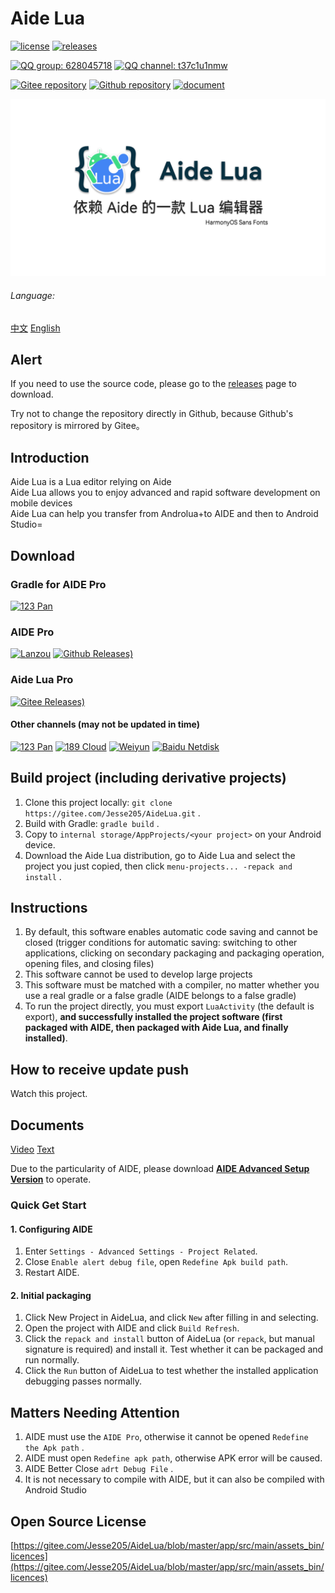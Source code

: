 # Aide Lua
[![license](https://img.shields.io/github/license/Jesse205/AideLua)](LICENSE)
[![releases](https://img.shields.io/github/v/tag/Jesse205/AideLua?color=C71D23&label=releases&logo=gitee)](https://gitee.com/Jesse205/AideLua/releases)

[![QQ group: 628045718](https://img.shields.io/badge/QQ_group-628045718-0099FF?logo=tencentqq)](https://jq.qq.com/?_wv=1027&k=41q8mp8y)
[![QQ channel: t37c1u1nmw](https://img.shields.io/badge/QQ_channel-t37c1u1nmw-0099FF?logo=tencentqq)](https://pd.qq.com/s/ncghvc)

[![Gitee repository](https://img.shields.io/badge/Gitee-repository-C71D23?logo=gitee)](https://gitee.com/Jesse205/AideLua/)
[![Github repository](https://img.shields.io/badge/Github-repository-0969DA?logo=github)](https://github.com/Jesse205/AideLua)
[![document](https://img.shields.io/badge/documents-Chinese-3F51B5)](https://jesse205.github.io/AideLua/)

![cover](images/ic_cover-aidelua.png)

###### Language:
[中文](README.md)
[English](README-EN.md)

## Alert
If you need to use the source code, please go to the <a href="/Jesse205/AideLua/releases">releases</a> page to download.

Try not to change the repository directly in Github, because Github's repository is mirrored by Gitee。

## Introduction
Aide Lua is a Lua editor relying on Aide<br>
Aide Lua allows you to enjoy advanced and rapid software development on mobile devices<br>
Aide Lua can help you transfer from Androlua+to AIDE and then to Android Studio=

## Download
### Gradle for AIDE Pro
[![123 Pan](https://img.shields.io/badge/123_Pan-Image-597dfc)](https://www.123pan.com/s/G7a9-c9ek)

### AIDE Pro
[![Lanzou](https://img.shields.io/badge/Lanzou-38.5_M-FF6600?logo=icloud&logoColor=white)](https://www.lanzouy.com/b00zdhbeb)
[![Github Releases)](https://img.shields.io/github/v/tag/AndroIDE-Pro/AidePro?color=0969DA&label=Github+Releases&logo=github)](https://github.com/AndroIDE-Pro/AidePro/releases)

### Aide Lua Pro
[![Gitee Releases)](https://img.shields.io/github/v/tag/Jesse205/AideLua?color=C71D23&label=Gitee+Releases&logo=gitee)](https://gitee.com/Jesse205/AideLua/releases)

#### Other channels (may not be updated in time)
[![123 Pan](https://img.shields.io/badge/123_Pan--597dfc)](https://www.123pan.com/s/G7a9-Yzck)
[![189 Cloud](https://img.shields.io/badge/189_Cloud--DF9C1F)](https://cloud.189.cn/t/ZZ7RzijyqiUv)
[![Weiyun](https://img.shields.io/badge/Weiyun--2980ff)](https://share.weiyun.com/oLiNtxMR)
[![Baidu Netdisk](https://img.shields.io/badge/Baidu_Netdisk-jxnb-06a7ff)](https://pan.baidu.com/s/1j1RwisPR8iq1fPS3O_fl7Q?pwd=jxnb)

## Build project (including derivative projects)
1. Clone this project locally: `git clone https://gitee.com/Jesse205/AideLua.git` .
2. Build with Gradle: `gradle build` .
3. Copy to `internal storage/AppProjects/<your project>` on your Android device.
4. Download the Aide Lua distribution, go to Aide Lua and select the project you just copied, then click `menu-projects... -repack and install` .

## Instructions
1. By default, this software enables automatic code saving and cannot be closed (trigger conditions for automatic saving: switching to other applications, clicking on secondary packaging and packaging operation, opening files, and closing files)
2. This software cannot be used to develop large projects
3. This software must be matched with a compiler, no matter whether you use a real gradle or a false gradle (AIDE belongs to a false gradle)
4. To run the project directly, you must export `LuaActivity` (the default is export), __and successfully installed the project software (first packaged with AIDE, then packaged with Aide Lua, and finally installed)__.

## How to receive update push
Watch this project.

## Documents
[Video](https://space.bilibili.com/1229937144)
[Text](https://jesse205.github.io/AideLua/)

Due to the particularity of AIDE, please download [__AIDE Advanced Setup Version__](https://aidepro.top/) to operate.

### Quick Get Start
#### 1. Configuring AIDE
1. Enter `Settings - Advanced Settings - Project Related`.
2. Close `Enable alert debug file`, open `Redefine Apk build path`.
3. Restart AIDE.

#### 2. Initial packaging
1. Click New Project in AideLua, and click `New` after filling in and selecting.
2. Open the project with AIDE and click `Build Refresh`.
3. Click the `repack and install` button of AideLua (or `repack`, but manual signature is required) and install it. Test whether it can be packaged and run normally.
4. Click the `Run` button of AideLua to test whether the installed application debugging passes normally.

## Matters Needing Attention
1. AIDE must use the `AIDE Pro`, otherwise it cannot be opened `Redefine the Apk path` .
2. AIDE must open `Redefine apk path`, otherwise APK error will be caused.
3. AIDE Better Close `adrt Debug File` .
4. It is not necessary to compile with AIDE, but it can also be compiled with Android Studio

## Open Source License
[https://gitee.com/Jesse205/AideLua/blob/master/app/src/main/assets_bin/licences](https://gitee.com/Jesse205/AideLua/blob/master/app/src/main/assets_bin/licences)
